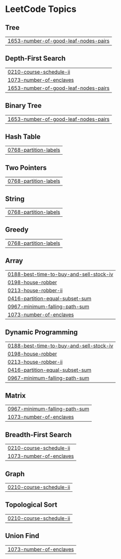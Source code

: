 <!---LeetCode Topics Start-->
# LeetCode Topics
## Tree
|  |
| ------- |
| [1653-number-of-good-leaf-nodes-pairs](https://github.com/flick-23/leetcode/tree/master/1653-number-of-good-leaf-nodes-pairs) |
## Depth-First Search
|  |
| ------- |
| [0210-course-schedule-ii](https://github.com/flick-23/leetcode/tree/master/0210-course-schedule-ii) |
| [1073-number-of-enclaves](https://github.com/flick-23/leetcode/tree/master/1073-number-of-enclaves) |
| [1653-number-of-good-leaf-nodes-pairs](https://github.com/flick-23/leetcode/tree/master/1653-number-of-good-leaf-nodes-pairs) |
## Binary Tree
|  |
| ------- |
| [1653-number-of-good-leaf-nodes-pairs](https://github.com/flick-23/leetcode/tree/master/1653-number-of-good-leaf-nodes-pairs) |
## Hash Table
|  |
| ------- |
| [0768-partition-labels](https://github.com/flick-23/leetcode/tree/master/0768-partition-labels) |
## Two Pointers
|  |
| ------- |
| [0768-partition-labels](https://github.com/flick-23/leetcode/tree/master/0768-partition-labels) |
## String
|  |
| ------- |
| [0768-partition-labels](https://github.com/flick-23/leetcode/tree/master/0768-partition-labels) |
## Greedy
|  |
| ------- |
| [0768-partition-labels](https://github.com/flick-23/leetcode/tree/master/0768-partition-labels) |
## Array
|  |
| ------- |
| [0188-best-time-to-buy-and-sell-stock-iv](https://github.com/flick-23/leetcode/tree/master/0188-best-time-to-buy-and-sell-stock-iv) |
| [0198-house-robber](https://github.com/flick-23/leetcode/tree/master/0198-house-robber) |
| [0213-house-robber-ii](https://github.com/flick-23/leetcode/tree/master/0213-house-robber-ii) |
| [0416-partition-equal-subset-sum](https://github.com/flick-23/leetcode/tree/master/0416-partition-equal-subset-sum) |
| [0967-minimum-falling-path-sum](https://github.com/flick-23/leetcode/tree/master/0967-minimum-falling-path-sum) |
| [1073-number-of-enclaves](https://github.com/flick-23/leetcode/tree/master/1073-number-of-enclaves) |
## Dynamic Programming
|  |
| ------- |
| [0188-best-time-to-buy-and-sell-stock-iv](https://github.com/flick-23/leetcode/tree/master/0188-best-time-to-buy-and-sell-stock-iv) |
| [0198-house-robber](https://github.com/flick-23/leetcode/tree/master/0198-house-robber) |
| [0213-house-robber-ii](https://github.com/flick-23/leetcode/tree/master/0213-house-robber-ii) |
| [0416-partition-equal-subset-sum](https://github.com/flick-23/leetcode/tree/master/0416-partition-equal-subset-sum) |
| [0967-minimum-falling-path-sum](https://github.com/flick-23/leetcode/tree/master/0967-minimum-falling-path-sum) |
## Matrix
|  |
| ------- |
| [0967-minimum-falling-path-sum](https://github.com/flick-23/leetcode/tree/master/0967-minimum-falling-path-sum) |
| [1073-number-of-enclaves](https://github.com/flick-23/leetcode/tree/master/1073-number-of-enclaves) |
## Breadth-First Search
|  |
| ------- |
| [0210-course-schedule-ii](https://github.com/flick-23/leetcode/tree/master/0210-course-schedule-ii) |
| [1073-number-of-enclaves](https://github.com/flick-23/leetcode/tree/master/1073-number-of-enclaves) |
## Graph
|  |
| ------- |
| [0210-course-schedule-ii](https://github.com/flick-23/leetcode/tree/master/0210-course-schedule-ii) |
## Topological Sort
|  |
| ------- |
| [0210-course-schedule-ii](https://github.com/flick-23/leetcode/tree/master/0210-course-schedule-ii) |
## Union Find
|  |
| ------- |
| [1073-number-of-enclaves](https://github.com/flick-23/leetcode/tree/master/1073-number-of-enclaves) |
<!---LeetCode Topics End-->
